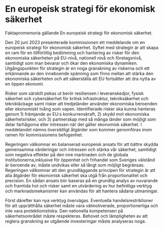 # En europeisk strategi för ekonomisk säkerhet

Faktapromemoria gällande En europeisk strategi för ekonomisk säkerhet.

Den 20 juni 2023 presenterade kommissionen ett meddelande om en
europeisk strategi för ekonomisk säkerhet. Syftet med strategin är att skapa
en ram för en tillförlitlig bedömning och hantering av risker för den
ekonomiska säkerheten på EU-nivå, nationell nivå och företagsnivå,
samtidigt som man bevarar och ökar den ekonomiska dynamiken.
Utgångspunkten för strategin är en noga granskning av riskerna och ett
erkännande av den inneboende spänning som finns mellan att stärka den
ekonomiska säkerheten och att säkerställa att EU fortsätter att dra nytta av en öppen ekonomi.

Risker som särskilt pekas ut berör resiliensen i leveranskedjor, fysisk
säkerhet och cybersäkerhet för kritisk infrastruktur, tekniksäkerhet och
teknikläckage samt risker att tredjeländer använder ekonomiska beroenden
eller ekonomiskt tvång som vapen. Identifierade risker ska kunna hanteras
genom 1) främjande av EU:s konkurrenskraft, 2) skydd mot ekonomiska
säkerhetsrisker, och 3) partnerskap med så många länder som möjligt som
delar farhågorna eller intressen när det gäller ekonomisk säkerhet. I
meddelandet nämns översiktligt åtgärder som kommer genomföras inom
ramen för kommissionens befogenhet.

Regeringen välkomnar en balanserad europeisk ansats för att bättre skydda
gemensamma värderingar och intressen och stärka vår säkerhet, samtidigt
som negativa effekter på den inre marknaden och de globala institutionerna,inklusive för öppenhet och frihandel som Sveriges välstånd är beroende av, måste undvikas eller så långt som möjligt begränsas. Regeringen välkomnar att den grundläggande principen för strategin är att alla åtgärder för ekonomisk säkerhet ska utgå från proportionalitet och precision. En sådan ansats bör baseras på en grundlig analys av nuvarande och framtida hot och risker samt en utvärdering av hur befintliga verktyg och marknadsmekanismer kan användas för att hantera sådana utmaningar.

Först därefter kan nya verktyg övervägas. Eventuella handelsrestriktioner för att upprätthålla säkerhet måste vara välmotiverade, proportionerliga och inte vara protektionistiska. Den nationella kompetensen på säkerhetsområdet måste respekteras. Behovet och lämpligheten av att reglera granskning av utgående investeringar måste analyseras noga.
